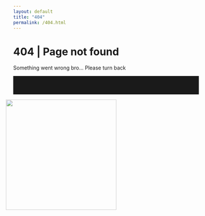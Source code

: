 ```yaml
---
layout: default
title: "404"
permalink: /404.html
---
```


# 404 | Page not found
Something went wrong bro... Please turn back

<hr style="height:50px; border:none;">
<img src="{{ site.url }}/assets/cactus.png" style="width: 300px; height: 300px; opacity: 0.80; margin-left: -20px">
